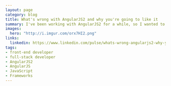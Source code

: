 ```yaml
---
layout: page
category: blog
title: What's wrong with AngularJS2 and why you're going to like it
summary: I've been working with AngularJS2 for a while, so I wanted to give some thoughts to those who are thinking or planning to update or upgrade their apps to this new version. I'll discuss what's new, what's very different, what works and what is going to be a challenge.
images:
  hero: "http://i.imgur.com/orx7HI2.png"
links:
  linkedin: https://www.linkedin.com/pulse/whats-wrong-angularjs2-why-youre-still-going-like-ray-villalobos
tags:
- front-end developer
- full-stack developer
- AngularJS2
- AngularJS
- JavaScript
- Frameworks
---
```

